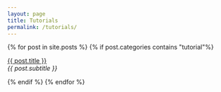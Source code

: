 ```yaml
---
layout: page
title: Tutorials
permalink: /tutorials/
---
```


<div class="posts">
    {% for post in site.posts %}
        {% if post.categories contains "tutorial"%}
                <p><u><a href="{{ site.baseurl }}{{ post.url }}">{{ post.title }}</a></u><br><i>{{ post.subtitle }}</i></p>
        {% endif %}
    {% endfor %}
<div class="posts">    